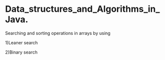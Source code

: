 # Data_structures_and_Algorithms_in_Java.

Searching and sorting operations in arrays by using

1)Leaner search

2)Binary search


